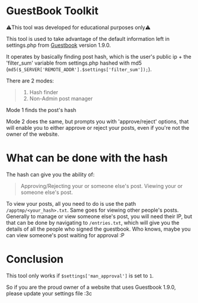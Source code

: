 # GuestBook Toolkit 
⚠️This tool was developed for educational purposes only⚠️

This tool is used to take advantage of the default information left in settings.php from [Guestbook](https://www.phpjunkyard.com/php-guestbook-script.php) version 1.9.0.

It operates by basically finding post hash, which is the user's public ip + the 'filter_sum' variable from settings.php hashed with md5 (```md5($_SERVER['REMOTE_ADDR'].$settings['filter_sum']);```).

There are 2 modes:

> 1) Hash finder
> 2) Non-Admin post manager

Mode 1 finds the post's hash

Mode 2 does the same, but prompts you with 'approve/reject' options, that will enable you to either approve or reject your posts, even if you're not the owner of the website.

# What can be done with the hash

The hash can give you the ability of:
> Approving/Rejecting your or someone else's post.
> Viewing your or someone else's post.

To view your posts, all you need to do is use the path ```/apptmp/<your_hash>.txt```. Same goes for viewing other people's posts. 
Generally to manage or view someone else's post, you will need their IP, but that can be done by navigating to ```/entries.txt```, which will give you the details of all the people who signed the guestbook. Who knows, maybe you can view someone's post waiting for approval :P 

# Conclusion

This tool only works if ```$settings['man_approval']``` is set to ```1```.

So if you are the proud owner of a website that uses Guestbook 1.9.0, please update your settings file :3c  
